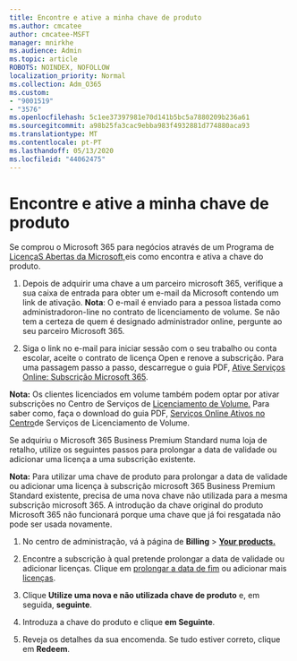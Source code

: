 ```yaml
---
title: Encontre e ative a minha chave de produto
ms.author: cmcatee
author: cmcatee-MSFT
manager: mnirkhe
ms.audience: Admin
ms.topic: article
ROBOTS: NOINDEX, NOFOLLOW
localization_priority: Normal
ms.collection: Adm_O365
ms.custom:
- "9001519"
- "3576"
ms.openlocfilehash: 5c1ee37397981e70d141b5bc5a7880209b236a61
ms.sourcegitcommit: a98b25fa3cac9ebba983f4932881d774880aca93
ms.translationtype: MT
ms.contentlocale: pt-PT
ms.lasthandoff: 05/13/2020
ms.locfileid: "44062475"
---
```

# <a name="find-and-activate-my-product-key"></a>Encontre e ative a minha chave de produto

Se comprou o Microsoft 365 para negócios através de um Programa de [LicençaS Abertas da Microsoft,](https://go.microsoft.com/fwlink/p/?LinkID=613298)eis como encontra e ativa a chave do produto.

1. Depois de adquirir uma chave a um parceiro microsoft 365, verifique a sua caixa de entrada para obter um e-mail da Microsoft contendo um link de ativação.  **Nota**: O e-mail é enviado para a pessoa listada como administradoron-line no contrato de licenciamento de volume.  Se não tem a certeza de quem é designado administrador online, pergunte ao seu parceiro Microsoft 365.

2. Siga o link no e-mail para iniciar sessão com o seu trabalho ou conta escolar, aceite o contrato de licença Open e renove a subscrição.  Para uma passagem passo a passo, descarregue o guia PDF, [Ative Serviços Online: Subscrição Microsoft 365](https://go.microsoft.com/fwlink/p/?LinkId=618100). 

**Nota:** Os clientes licenciados em volume também podem optar por ativar subscrições no Centro de Serviços de [Licenciamento de Volume.](https://go.microsoft.com/fwlink/p/?LinkID=282016)  Para saber como, faça o download do guia PDF, [Serviços Online Ativos no Centro](https://go.microsoft.com/fwlink/p/?LinkId=618096)de Serviços de Licenciamento de Volume.

Se adquiriu o Microsoft 365 Business Premium Standard numa loja de retalho, utilize os seguintes passos para prolongar a data de validade ou adicionar uma licença a uma subscrição existente.

**Nota:** Para utilizar uma chave de produto para prolongar a data de validade ou adicionar uma licença à subscrição microsoft 365 Business Premium Standard existente, precisa de uma nova chave não utilizada para a mesma subscrição microsoft 365.  A introdução da chave original do produto Microsoft 365 não funcionará porque uma chave que já foi resgatada não pode ser usada novamente.

1. No centro de administração, vá à página de **Billing**  >  **[Your products.](https://go.microsoft.com/fwlink/p/?linkid=842054)**

2. Encontre a subscrição à qual pretende prolongar a data de validade ou adicionar licenças.  Clique em [prolongar a data de fim](https://go.microsoft.com/fwlink/p/?linkid=842054) ou adicionar mais [licenças](https://go.microsoft.com/fwlink/p/?linkid=842054).

3. Clique **Utilize uma nova e não utilizada chave de produto** e, em seguida, **seguinte**.

4. Introduza a chave do produto e clique **em Seguinte**.

5. Reveja os detalhes da sua encomenda.  Se tudo estiver correto, clique em **Redeem**.